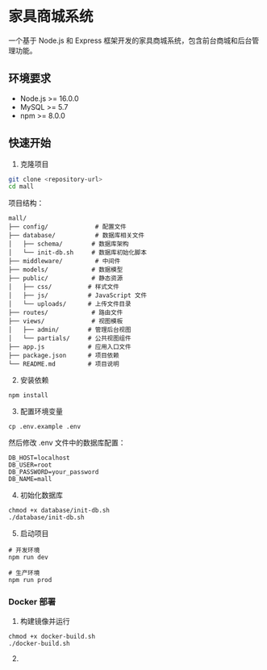 # 家具商城系统

一个基于 Node.js 和 Express 框架开发的家具商城系统，包含前台商城和后台管理功能。

## 环境要求

- Node.js >= 16.0.0
- MySQL >= 5.7
- npm >= 8.0.0

## 快速开始

1. 克隆项目
```bash
git clone <repository-url>
cd mall
```

项目结构：
```
mall/
├── config/             # 配置文件
├── database/           # 数据库相关文件
│   ├── schema/        # 数据库架构
│   └── init-db.sh     # 数据库初始化脚本
├── middleware/         # 中间件
├── models/            # 数据模型
├── public/            # 静态资源
│   ├── css/          # 样式文件
│   ├── js/           # JavaScript 文件
│   └── uploads/      # 上传文件目录
├── routes/            # 路由文件
├── views/             # 视图模板
│   ├── admin/        # 管理后台视图
│   └── partials/     # 公共视图组件
├── app.js            # 应用入口文件
├── package.json      # 项目依赖
└── README.md         # 项目说明
```

2. 安装依赖
```
npm install
```

3. 配置环境变量
```
cp .env.example .env
```
然后修改 .env 文件中的数据库配置：
```
DB_HOST=localhost
DB_USER=root
DB_PASSWORD=your_password
DB_NAME=mall
```
4. 初始化数据库
```
chmod +x database/init-db.sh
./database/init-db.sh
```

5. 启动项目
```
# 开发环境
npm run dev

# 生产环境
npm run prod
```

### Docker 部署
1. 构建镜像并运行
```
chmod +x docker-build.sh
./docker-build.sh
```

2. 
```
```